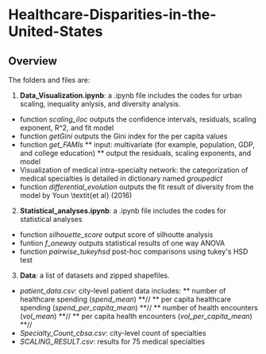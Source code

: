 # Healthcare-Disparities-in-the-United-States


## Overview
The folders and files are:

1. **Data_Visualization.ipynb**: a .ipynb file includes the codes for urban scaling, inequality anlysis, and diversity analysis.
- function _scaling_iloc_ outputs the confidence intervals, residuals, scaling exponent, R^2, and fit model
- function _getGini_ outputs the Gini index for the per capita values 
- function _get_FAMIs_ 
** input: multivariate (for example, population, GDP, and college education)
** output the residuals, scaling exponents, and model 
- Visualization of medical intra-specialty network: the categorization of medical specialties is detailed in dictionary named _groupedict_
- function _differential_evolution_ outputs the fit result of diversity from the model by Youn \textit{et al} (2016)


2. **Statistical_analyses.ipynb**: a .ipynb file includes the codes for statistical analyses
- function _silhouette_score_ output score of silhoutte analysis
- funtion _f_oneway_ outputs statistical results of one way ANOVA
- function _pairwise_tukeyhsd_ post-hoc comparisons using tukey's HSD test

3. **Data**: a list of datasets and zipped shapefiles.
- _patient_data.csv_: city-level patient data includes:
** number of healthcare spending (_spend_mean_) **//
** per capita healthcare spending (_spend_per_capita_mean_) **//
** number of health encounters (_vol_mean_) **//
** per capita health encounters (_vol_per_capita_mean_) **//
- _Specialty_Count_cbsa.csv_: city-level count of specialties 
- _SCALING_RESULT.csv_: results for 75 medical specialties

